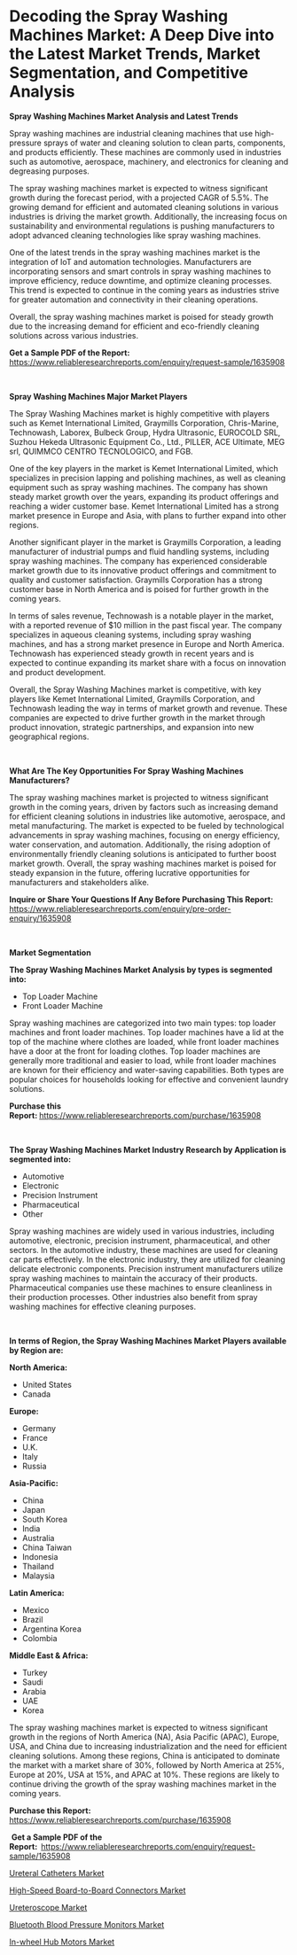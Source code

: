 <p><h1>Decoding the Spray Washing Machines Market: A Deep Dive into the Latest Market Trends, Market Segmentation, and Competitive Analysis</h1></p><p><strong>Spray Washing Machines Market Analysis and Latest Trends</strong></p>
<p><p>Spray washing machines are industrial cleaning machines that use high-pressure sprays of water and cleaning solution to clean parts, components, and products efficiently. These machines are commonly used in industries such as automotive, aerospace, machinery, and electronics for cleaning and degreasing purposes.</p><p>The spray washing machines market is expected to witness significant growth during the forecast period, with a projected CAGR of 5.5%. The growing demand for efficient and automated cleaning solutions in various industries is driving the market growth. Additionally, the increasing focus on sustainability and environmental regulations is pushing manufacturers to adopt advanced cleaning technologies like spray washing machines.</p><p>One of the latest trends in the spray washing machines market is the integration of IoT and automation technologies. Manufacturers are incorporating sensors and smart controls in spray washing machines to improve efficiency, reduce downtime, and optimize cleaning processes. This trend is expected to continue in the coming years as industries strive for greater automation and connectivity in their cleaning operations.</p><p>Overall, the spray washing machines market is poised for steady growth due to the increasing demand for efficient and eco-friendly cleaning solutions across various industries.</p></p>
<p><strong>Get a Sample PDF of the Report:&nbsp;</strong> <a href="https://www.reliableresearchreports.com/enquiry/request-sample/1635908">https://www.reliableresearchreports.com/enquiry/request-sample/1635908</a></p>
<p>&nbsp;</p>
<p><strong>Spray Washing Machines Major Market Players</strong></p>
<p><p>The Spray Washing Machines market is highly competitive with players such as Kemet International Limited, Graymills Corporation, Chris-Marine, Technowash, Laborex, Bulbeck Group, Hydra Ultrasonic, EUROCOLD SRL, Suzhou Hekeda Ultrasonic Equipment Co., Ltd., PILLER, ACE Ultimate, MEG srl, QUIMMCO CENTRO TECNOLOGICO, and FGB.</p><p>One of the key players in the market is Kemet International Limited, which specializes in precision lapping and polishing machines, as well as cleaning equipment such as spray washing machines. The company has shown steady market growth over the years, expanding its product offerings and reaching a wider customer base. Kemet International Limited has a strong market presence in Europe and Asia, with plans to further expand into other regions.</p><p>Another significant player in the market is Graymills Corporation, a leading manufacturer of industrial pumps and fluid handling systems, including spray washing machines. The company has experienced considerable market growth due to its innovative product offerings and commitment to quality and customer satisfaction. Graymills Corporation has a strong customer base in North America and is poised for further growth in the coming years.</p><p>In terms of sales revenue, Technowash is a notable player in the market, with a reported revenue of $10 million in the past fiscal year. The company specializes in aqueous cleaning systems, including spray washing machines, and has a strong market presence in Europe and North America. Technowash has experienced steady growth in recent years and is expected to continue expanding its market share with a focus on innovation and product development.</p><p>Overall, the Spray Washing Machines market is competitive, with key players like Kemet International Limited, Graymills Corporation, and Technowash leading the way in terms of market growth and revenue. These companies are expected to drive further growth in the market through product innovation, strategic partnerships, and expansion into new geographical regions.</p></p>
<p>&nbsp;</p>
<p><strong>What Are The Key Opportunities For Spray Washing Machines Manufacturers?</strong></p>
<p><p>The spray washing machines market is projected to witness significant growth in the coming years, driven by factors such as increasing demand for efficient cleaning solutions in industries like automotive, aerospace, and metal manufacturing. The market is expected to be fueled by technological advancements in spray washing machines, focusing on energy efficiency, water conservation, and automation. Additionally, the rising adoption of environmentally friendly cleaning solutions is anticipated to further boost market growth. Overall, the spray washing machines market is poised for steady expansion in the future, offering lucrative opportunities for manufacturers and stakeholders alike.</p></p>
<p><strong>Inquire or Share Your Questions If Any Before Purchasing This Report:</strong> <a href="https://www.reliableresearchreports.com/enquiry/pre-order-enquiry/1635908">https://www.reliableresearchreports.com/enquiry/pre-order-enquiry/1635908</a></p>
<p>&nbsp;</p>
<p><strong>Market Segmentation</strong></p>
<p><strong>The Spray Washing Machines Market Analysis by types is segmented into:</strong></p>
<p><ul><li>Top Loader Machine</li><li>Front Loader Machine</li></ul></p>
<p><p>Spray washing machines are categorized into two main types: top loader machines and front loader machines. Top loader machines have a lid at the top of the machine where clothes are loaded, while front loader machines have a door at the front for loading clothes. Top loader machines are generally more traditional and easier to load, while front loader machines are known for their efficiency and water-saving capabilities. Both types are popular choices for households looking for effective and convenient laundry solutions.</p></p>
<p><strong>Purchase this Report:&nbsp;</strong><a href="https://www.reliableresearchreports.com/purchase/1635908">https://www.reliableresearchreports.com/purchase/1635908</a></p>
<p>&nbsp;</p>
<p><strong>The Spray Washing Machines Market Industry Research by Application is segmented into:</strong></p>
<p><ul><li>Automotive</li><li>Electronic</li><li>Precision Instrument</li><li>Pharmaceutical</li><li>Other</li></ul></p>
<p><p>Spray washing machines are widely used in various industries, including automotive, electronic, precision instrument, pharmaceutical, and other sectors. In the automotive industry, these machines are used for cleaning car parts effectively. In the electronic industry, they are utilized for cleaning delicate electronic components. Precision instrument manufacturers utilize spray washing machines to maintain the accuracy of their products. Pharmaceutical companies use these machines to ensure cleanliness in their production processes. Other industries also benefit from spray washing machines for effective cleaning purposes.</p></p>
<p>&nbsp;</p>
<p><strong>In terms of Region, the Spray Washing Machines Market Players available by Region are:</strong></p>
<p>
    <p> <strong> North America: </strong>
        <ul>
            <li>United States</li>
            <li>Canada</li>
        </ul>
        </p> 
    <p> <strong> Europe: </strong>
        <ul>
            <li>Germany</li>
            <li>France</li>
            <li>U.K.</li>
            <li>Italy</li>
            <li>Russia</li>
        </ul>
        </p> 
    <p> <strong> Asia-Pacific: </strong>
        <ul>
            <li>China</li>
            <li>Japan</li>
            <li>South Korea</li>
            <li>India</li>
            <li>Australia</li>
            <li>China Taiwan</li>
            <li>Indonesia</li>
            <li>Thailand</li>
            <li>Malaysia</li>
        </ul>
        </p> 
    <p> <strong> Latin America: </strong>
        <ul>
            <li>Mexico</li>
            <li>Brazil</li>
            <li>Argentina Korea</li>
            <li>Colombia</li>
        </ul>
        </p> 
    <p> <strong> Middle East & Africa: </strong>
        <ul>
            <li>Turkey</li>
            <li>Saudi</li>
            <li>Arabia</li>
            <li>UAE</li>
            <li>Korea</li>
        </ul>
    </p>
    </p>
<p><p>The spray washing machines market is expected to witness significant growth in the regions of North America (NA), Asia Pacific (APAC), Europe, USA, and China due to increasing industrialization and the need for efficient cleaning solutions. Among these regions, China is anticipated to dominate the market with a market share of 30%, followed by North America at 25%, Europe at 20%, USA at 15%, and APAC at 10%. These regions are likely to continue driving the growth of the spray washing machines market in the coming years.</p></p>
<p><strong>Purchase this Report: </strong><a href="https://www.reliableresearchreports.com/purchase/1635908">https://www.reliableresearchreports.com/purchase/1635908</a></p>
<p>&nbsp;<strong>Get a Sample PDF of the Report:&nbsp;&nbsp;</strong><a href="https://www.reliableresearchreports.com/enquiry/request-sample/1635908">https://www.reliableresearchreports.com/enquiry/request-sample/1635908</a></p>
<p><strong></strong></p>
<p><p><a href="https://medium.com/@sarahhopkins94/ureteral-catheters-market-size-cagr-trends-2024-2030-c6ea7799ddc9">Ureteral Catheters Market</a></p><p><a href="https://github.com/johnbach50/Market-Research-Report-List-1/blob/main/high-speed-board-to-board-connectors-market.md">High-Speed Board-to-Board Connectors Market</a></p><p><a href="https://medium.com/@sarahhopkins94/ureteroscope-market-size-and-market-trends-complete-industry-overview-2024-to-2031-3321f96b6853">Ureteroscope Market</a></p><p><a href="https://medium.com/@elizabethalexander97/bluetooth-blood-pressure-monitors-market-comprehensive-assessment-by-type-application-and-062879113da7">Bluetooth Blood Pressure Monitors Market</a></p><p><a href="https://github.com/pjcfca/Market-Research-Report-List-1/blob/main/in-wheel-hub-motors-market.md">In-wheel Hub Motors Market</a></p></p>